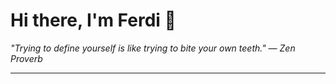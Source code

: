 <h1>Hi there, I'm Ferdi 👋</h1>

<p><em>
  "Trying to define yourself is like trying to bite your own teeth." — Zen Proverb
</em></p>

---
